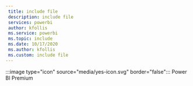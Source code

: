 ```yaml
---
 title: include file
 description: include file
 services: powerbi
 author: kfollis
 ms.service: powerbi
 ms.topic: include
 ms.date: 10/17/2020
 ms.author: kfollis
 ms.custom: include file
---
```


:::image type="icon" source="media/yes-icon.svg" border="false":::&nbsp;Power BI Premium